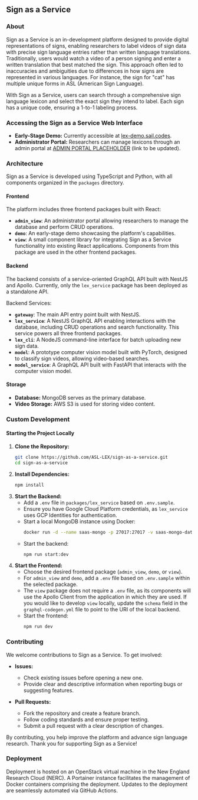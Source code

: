 ## Sign as a Service

### About

Sign as a Service is an in-development platform designed to provide digital representations of signs, enabling researchers to label videos of sign data with precise sign language entries rather than written language translations. Traditionally, users would watch a video of a person signing and enter a written translation that best matched the sign. This approach often led to inaccuracies and ambiguities due to differences in how signs are represented in various languages. For instance, the sign for "cat" has multiple unique forms in ASL (American Sign Language).

With Sign as a Service, users can search through a comprehensive sign language lexicon and select the exact sign they intend to label. Each sign has a unique code, ensuring a 1-to-1 labeling process.

### Accessing the Sign as a Service Web Interface

- **Early-Stage Demo:** Currently accessible at [lex-demo.sail.codes](https://lex-demo.sail.codes/).
- **Administrator Portal:** Researchers can manage lexicons through an admin portal at [ADMIN PORTAL PLACEHOLDER]() (link to be updated).

### Architecture

Sign as a Service is developed using TypeScript and Python, with all components organized in the `packages` directory.

#### Frontend

The platform includes three frontend packages built with React:

- **`admin_view`**: An administrator portal allowing researchers to manage the database and perform CRUD operations.
- **`demo`**: An early-stage demo showcasing the platform's capabilities.
- **`view`**: A small component library for integrating Sign as a Service functionality into existing React applications. Components from this package are used in the other frontend packages.

#### Backend

The backend consists of a service-oriented GraphQL API built with NestJS and Apollo. Currently, only the `lex_service` package has been deployed as a standalone API.

Backend Services:

- **`gateway`**: The main API entry point built with NestJS.
- **`lex_service`**: A NestJS GraphQL API enabling interactions with the database, including CRUD operations and search functionality. This service powers all three frontend packages.
- **`lex_cli`**: A NodeJS command-line interface for batch uploading new sign data.
- **`model`**: A prototype computer vision model built with PyTorch, designed to classify sign videos, allowing video-based searches.
- **`model_service`**: A GraphQL API built with FastAPI that interacts with the computer vision model.

#### Storage

- **Database:** MongoDB serves as the primary database.
- **Video Storage:** AWS S3 is used for storing video content.

### Custom Development

#### Starting the Project Locally

1. **Clone the Repository:**
   ```bash
   git clone https://github.com/ASL-LEX/sign-as-a-service.git
   cd sign-as-a-service
   ```
2. **Install Dependencies:**
   ```bash
   npm install
   ```
3. **Start the Backend:**
   - Add a `.env` file in `packages/lex_service` based on `.env.sample`.
   - Ensure you have Google Cloud Platform credentials, as `lex_service` uses GCP Identities for authentication.
   - Start a local MongoDB instance using Docker:
     ```bash
     docker run -d --name saas-mongo -p 27017:27017 -v saas-mongo-data:/data/db mongo
     ```
   - Start the backend:
     ```bash
     npm run start:dev
     ```
4. **Start the Frontend:**
   - Choose the desired frontend package (`admin_view`, `demo`, or `view`).
   - For `admin_view` and `demo`, add a `.env` file based on `.env.sample` within the selected package.
   - The `view` package does not require a `.env` file, as its components will use the Apollo Client from the application in which they are used. If you would like to develop `view` locally, update the `schema` field in the `graphql-codegen.yml` file to point to the URI of the local backend.
   - Start the frontend:
     ```bash
     npm run dev
     ```

### Contributing

We welcome contributions to Sign as a Service. To get involved:

- **Issues:**

  - Check existing issues before opening a new one.
  - Provide clear and descriptive information when reporting bugs or suggesting features.

- **Pull Requests:**
  - Fork the repository and create a feature branch.
  - Follow coding standards and ensure proper testing.
  - Submit a pull request with a clear description of changes.

By contributing, you help improve the platform and advance sign language research. Thank you for supporting Sign as a Service!

### Deployment
Deployment is hosted on an OpenStack virtual machine in the New England Research Cloud (NERC). A Portainer instance facilitates the management of Docker containers comprising the deployment. Updates to the deployment are seamlessly automated via GitHub Actions.
